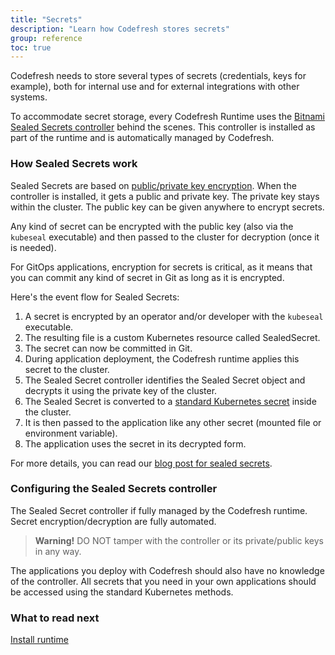 ```yaml
---
title: "Secrets"
description: "Learn how Codefresh stores secrets"
group: reference
toc: true
---
```



Codefresh needs to store several types of secrets (credentials, keys for example), both for internal use and for external integrations with other systems.  

To accommodate secret storage, every Codefresh Runtime uses the [Bitnami Sealed Secrets controller](https://github.com/bitnami-labs/sealed-secrets) behind the scenes.
This controller is installed as part of the runtime and is automatically managed by Codefresh.

### How Sealed Secrets work

Sealed Secrets are based on [public/private key encryption](https://en.wikipedia.org/wiki/Public-key_cryptography). When the controller is installed, it gets a public and private key. The private key stays within the cluster. The public key can be given anywhere to encrypt secrets.
  
Any kind of secret can be encrypted with the public key (also via the `kubeseal` executable) and then passed to the cluster for decryption (once it is needed).

For GitOps applications, encryption for secrets is critical, as it means that you can commit any kind of secret in Git as long as it is encrypted.

Here's the event flow for Sealed Secrets:

1. A secret is encrypted by an operator and/or developer with the `kubeseal` executable.
1. The resulting file is a custom Kubernetes resource called SealedSecret.
1. The secret can now be committed in Git.
1. During application deployment, the Codefresh runtime applies this secret to the cluster.
1. The Sealed Secret controller identifies the Sealed Secret object and decrypts it using the private key of the cluster.
1. The Sealed Secret is converted to a [standard Kubernetes secret](https://kubernetes.io/docs/concepts/configuration/secret/) inside the cluster.
1. It is then passed to the application like any other secret (mounted file or environment variable).
1. The application uses the secret in its decrypted form.

For more details, you can read our [blog post for sealed secrets](https://codefresh.io/blog/handle-secrets-like-pro-using-gitops/).

### Configuring the Sealed Secrets controller

The Sealed Secret controller if fully managed by the Codefresh runtime. Secret encryption/decryption are fully automated.

> **Warning!** DO NOT tamper with the controller or its private/public keys in any way. 

The applications you deploy with Codefresh should also have no knowledge of the controller. All secrets that you need in your own applications should be accessed using the standard Kubernetes methods.

### What to read next  
[Install runtime]({{site.baseurl}}/docs/getting-started/quick-start/runtime)